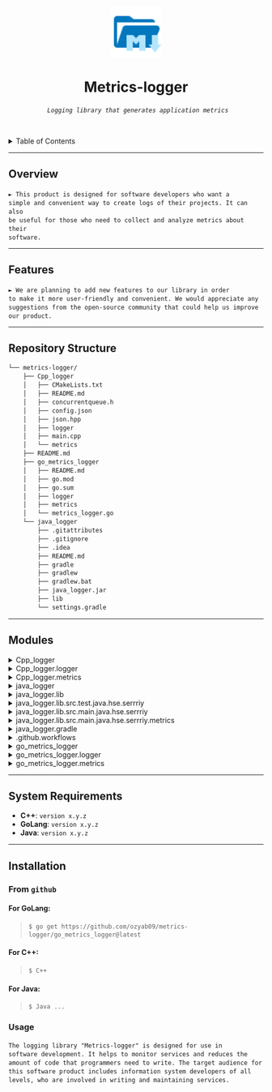 <p align="center">
  <img src="https://raw.githubusercontent.com/PKief/vscode-material-icon-theme/ec559a9f6bfd399b82bb44393651661b08aaf7ba/icons/folder-markdown-open.svg" width="100" alt="project-logo">
</p>
<p align="center">
    <h1 align="center">Metrics-logger</h1>
</p>
<p align="center">
    <em><code> Logging library that generates application metrics</code></em>
</p>

<br><!-- TABLE OF CONTENTS -->
<details>
  <summary>Table of Contents</summary><br>

- [ Overview](#-overview)
- [ Features](#-features)
- [ Repository Structure](#-repository-structure)
- [ Modules](#-modules)
- [ System Requirements](#-system-requirements)
- [ Installation](#-installation)
- [ Usage](#-usage)
</details>
<hr>

##  Overview

<code>► This product is designed for software developers who want a simple and convenient way to create logs of their projects. It can also be useful for those who need to collect and analyze metrics about their software.</code>

---

##  Features

<code>► We are planning to add new features to our library in order to make it more user-friendly and convenient. We would appreciate any suggestions from the open-source community that could help us improve our product.</code>

---

##  Repository Structure

```sh
└── metrics-logger/
    ├── Cpp_logger
    │   ├── CMakeLists.txt
    │   ├── README.md
    │   ├── concurrentqueue.h
    │   ├── config.json
    │   ├── json.hpp
    │   ├── logger
    │   ├── main.cpp
    │   └── metrics
    ├── README.md
    ├── go_metrics_logger
    │   ├── README.md
    │   ├── go.mod
    │   ├── go.sum
    │   ├── logger
    │   ├── metrics
    │   └── metrics_logger.go
    └── java_logger
        ├── .gitattributes
        ├── .gitignore
        ├── .idea
        ├── README.md
        ├── gradle
        ├── gradlew
        ├── gradlew.bat
        ├── java_logger.jar
        ├── lib
        └── settings.gradle
```

---

##  Modules

<details closed><summary>Cpp_logger</summary>

| File                                                                                                    | Summary                         |
| ---                                                                                                     | ---                             |
| [json.hpp](https://github.com/ozyab09/metrics-logger/blob/master/Cpp_logger/json.hpp)                   | <code>► INSERT-TEXT-HERE</code> |
| [config.json](https://github.com/ozyab09/metrics-logger/blob/master/Cpp_logger/config.json)             | <code>► INSERT-TEXT-HERE</code> |
| [CMakeLists.txt](https://github.com/ozyab09/metrics-logger/blob/master/Cpp_logger/CMakeLists.txt)       | <code>► INSERT-TEXT-HERE</code> |
| [concurrentqueue.h](https://github.com/ozyab09/metrics-logger/blob/master/Cpp_logger/concurrentqueue.h) | <code>► INSERT-TEXT-HERE</code> |
| [main.cpp](https://github.com/ozyab09/metrics-logger/blob/master/Cpp_logger/main.cpp)                   | <code>► INSERT-TEXT-HERE</code> |

</details>

<details closed><summary>Cpp_logger.logger</summary>

| File                                                                                                                   | Summary                         |
| ---                                                                                                                    | ---                             |
| [logger_base.h](https://github.com/ozyab09/metrics-logger/blob/master/Cpp_logger/logger/logger_base.h)                 | <code>► INSERT-TEXT-HERE</code> |
| [log_message.h](https://github.com/ozyab09/metrics-logger/blob/master/Cpp_logger/logger/log_message.h)                 | <code>► INSERT-TEXT-HERE</code> |
| [log_level.h](https://github.com/ozyab09/metrics-logger/blob/master/Cpp_logger/logger/log_level.h)                     | <code>► INSERT-TEXT-HERE</code> |
| [logger_base.cpp](https://github.com/ozyab09/metrics-logger/blob/master/Cpp_logger/logger/logger_base.cpp)             | <code>► INSERT-TEXT-HERE</code> |
| [messages_executor.hpp](https://github.com/ozyab09/metrics-logger/blob/master/Cpp_logger/logger/messages_executor.hpp) | <code>► INSERT-TEXT-HERE</code> |

</details>

<details closed><summary>Cpp_logger.metrics</summary>

| File                                                                                                    | Summary                         |
| ---                                                                                                     | ---                             |
| [counter.h](https://github.com/ozyab09/metrics-logger/blob/master/Cpp_logger/metrics/counter.h)         | <code>► INSERT-TEXT-HERE</code> |
| [gauge.h](https://github.com/ozyab09/metrics-logger/blob/master/Cpp_logger/metrics/gauge.h)             | <code>► INSERT-TEXT-HERE</code> |
| [metrics.h](https://github.com/ozyab09/metrics-logger/blob/master/Cpp_logger/metrics/metrics.h)         | <code>► INSERT-TEXT-HERE</code> |
| [summary.h](https://github.com/ozyab09/metrics-logger/blob/master/Cpp_logger/metrics/summary.h)         | <code>► INSERT-TEXT-HERE</code> |
| [metrics.cpp](https://github.com/ozyab09/metrics-logger/blob/master/Cpp_logger/metrics/metrics.cpp)     | <code>► INSERT-TEXT-HERE</code> |
| [counter.cpp](https://github.com/ozyab09/metrics-logger/blob/master/Cpp_logger/metrics/counter.cpp)     | <code>► INSERT-TEXT-HERE</code> |
| [summary.cpp](https://github.com/ozyab09/metrics-logger/blob/master/Cpp_logger/metrics/summary.cpp)     | <code>► INSERT-TEXT-HERE</code> |
| [gauge.cpp](https://github.com/ozyab09/metrics-logger/blob/master/Cpp_logger/metrics/gauge.cpp)         | <code>► INSERT-TEXT-HERE</code> |
| [base_metric.h](https://github.com/ozyab09/metrics-logger/blob/master/Cpp_logger/metrics/base_metric.h) | <code>► INSERT-TEXT-HERE</code> |

</details>

<details closed><summary>java_logger</summary>

| File                                                                                                 | Summary                         |
| ---                                                                                                  | ---                             |
| [gradlew.bat](https://github.com/ozyab09/metrics-logger/blob/master/java_logger/gradlew.bat)         | <code>► INSERT-TEXT-HERE</code> |
| [settings.gradle](https://github.com/ozyab09/metrics-logger/blob/master/java_logger/settings.gradle) | <code>► INSERT-TEXT-HERE</code> |

</details>

<details closed><summary>java_logger.lib</summary>

| File                                                                                               | Summary                         |
| ---                                                                                                | ---                             |
| [build.gradle](https://github.com/ozyab09/metrics-logger/blob/master/java_logger/lib/build.gradle) | <code>► INSERT-TEXT-HERE</code> |

</details>

<details closed><summary>java_logger.lib.src.test.java.hse.serrriy</summary>

| File                                                                                                                                             | Summary                         |
| ---                                                                                                                                              | ---                             |
| [MetricsLoggerTest.java](https://github.com/ozyab09/metrics-logger/blob/master/java_logger/lib/src/test/java/hse/serrriy/MetricsLoggerTest.java) | <code>► INSERT-TEXT-HERE</code> |

</details>

<details closed><summary>java_logger.lib.src.main.java.hse.serrriy</summary>

| File                                                                                                                           | Summary                         |
| ---                                                                                                                            | ---                             |
| [Reporter.java](https://github.com/ozyab09/metrics-logger/blob/master/java_logger/lib/src/main/java/hse/serrriy/Reporter.java) | <code>► INSERT-TEXT-HERE</code> |
| [Logger.java](https://github.com/ozyab09/metrics-logger/blob/master/java_logger/lib/src/main/java/hse/serrriy/Logger.java)     | <code>► INSERT-TEXT-HERE</code> |
| [Config.java](https://github.com/ozyab09/metrics-logger/blob/master/java_logger/lib/src/main/java/hse/serrriy/Config.java)     | <code>► INSERT-TEXT-HERE</code> |
| [Level.java](https://github.com/ozyab09/metrics-logger/blob/master/java_logger/lib/src/main/java/hse/serrriy/Level.java)       | <code>► INSERT-TEXT-HERE</code> |

</details>

<details closed><summary>java_logger.lib.src.main.java.hse.serrriy.metrics</summary>

| File                                                                                                                                       | Summary                         |
| ---                                                                                                                                        | ---                             |
| [Metrics.java](https://github.com/ozyab09/metrics-logger/blob/master/java_logger/lib/src/main/java/hse/serrriy/metrics/Metrics.java)       | <code>► INSERT-TEXT-HERE</code> |
| [Gauge.java](https://github.com/ozyab09/metrics-logger/blob/master/java_logger/lib/src/main/java/hse/serrriy/metrics/Gauge.java)           | <code>► INSERT-TEXT-HERE</code> |
| [Summary.java](https://github.com/ozyab09/metrics-logger/blob/master/java_logger/lib/src/main/java/hse/serrriy/metrics/Summary.java)       | <code>► INSERT-TEXT-HERE</code> |
| [Counter.java](https://github.com/ozyab09/metrics-logger/blob/master/java_logger/lib/src/main/java/hse/serrriy/metrics/Counter.java)       | <code>► INSERT-TEXT-HERE</code> |
| [RingBuffer.java](https://github.com/ozyab09/metrics-logger/blob/master/java_logger/lib/src/main/java/hse/serrriy/metrics/RingBuffer.java) | <code>► INSERT-TEXT-HERE</code> |

</details>

<details closed><summary>java_logger.gradle</summary>

| File                                                                                                              | Summary                         |
| ---                                                                                                               | ---                             |
| [libs.versions.toml](https://github.com/ozyab09/metrics-logger/blob/master/java_logger/gradle/libs.versions.toml) | <code>► INSERT-TEXT-HERE</code> |

</details>

<details closed><summary>.github.workflows</summary>

| File                                                                                                                         | Summary                         |
| ---                                                                                                                          | ---                             |
| [go.yml](https://github.com/ozyab09/metrics-logger/blob/master/.github/workflows/go.yml)                                     | <code>► INSERT-TEXT-HERE</code> |
| [cmake-multi-platform.yml](https://github.com/ozyab09/metrics-logger/blob/master/.github/workflows/cmake-multi-platform.yml) | <code>► INSERT-TEXT-HERE</code> |

</details>

<details closed><summary>go_metrics_logger</summary>

| File                                                                                                           | Summary                         |
| ---                                                                                                            | ---                             |
| [go.sum](https://github.com/ozyab09/metrics-logger/blob/master/go_metrics_logger/go.sum)                       | <code>► INSERT-TEXT-HERE</code> |
| [go.mod](https://github.com/ozyab09/metrics-logger/blob/master/go_metrics_logger/go.mod)                       | <code>► INSERT-TEXT-HERE</code> |
| [metrics_logger.go](https://github.com/ozyab09/metrics-logger/blob/master/go_metrics_logger/metrics_logger.go) | <code>► INSERT-TEXT-HERE</code> |

</details>

<details closed><summary>go_metrics_logger.logger</summary>

| File                                                                                                                        | Summary                         |
| ---                                                                                                                         | ---                             |
| [messages_executor.go](https://github.com/ozyab09/metrics-logger/blob/master/go_metrics_logger/logger/messages_executor.go) | <code>► INSERT-TEXT-HERE</code> |
| [internal_logger.go](https://github.com/ozyab09/metrics-logger/blob/master/go_metrics_logger/logger/internal_logger.go)     | <code>► INSERT-TEXT-HERE</code> |
| [message.go](https://github.com/ozyab09/metrics-logger/blob/master/go_metrics_logger/logger/message.go)                     | <code>► INSERT-TEXT-HERE</code> |
| [file_logger.go](https://github.com/ozyab09/metrics-logger/blob/master/go_metrics_logger/logger/file_logger.go)             | <code>► INSERT-TEXT-HERE</code> |

</details>

<details closed><summary>go_metrics_logger.metrics</summary>

| File                                                                                                                         | Summary                         |
| ---                                                                                                                          | ---                             |
| [metrics.go](https://github.com/ozyab09/metrics-logger/blob/master/go_metrics_logger/metrics/metrics.go)                     | <code>► INSERT-TEXT-HERE</code> |
| [metrics_publisher.go](https://github.com/ozyab09/metrics-logger/blob/master/go_metrics_logger/metrics/metrics_publisher.go) | <code>► INSERT-TEXT-HERE</code> |

</details>

---

##  System Requirements

* **C++**: `version x.y.z`
* **GoLang**: `version x.y.z`
* **Java**: `version x.y.z`
---

##  Installation



<h3>From <code>github</code></h3>

<h4> For GoLang: </h4>

> ```
> $ go get https://github.com/ozyab09/metrics-logger/go_metrics_logger@latest
> ```

<h4> For C++: </h4>

> ```
> $ C++
> ```

<h4> For Java: </h4>

> ```
> $ Java ...
> ```

###  Usage

<code>The logging library "Metrics-logger" is designed for use in software development. It helps to monitor services and reduces the amount of code that programmers need to write. The target audience for this software product includes information system developers of all levels, who are involved in writing and maintaining services. </code>


